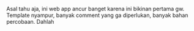 Asal tahu aja, ini web app ancur banget karena ini bikinan pertama gw. Template nyampur, banyak comment yang ga diperlukan, banyak bahan percobaan. Dahlah
